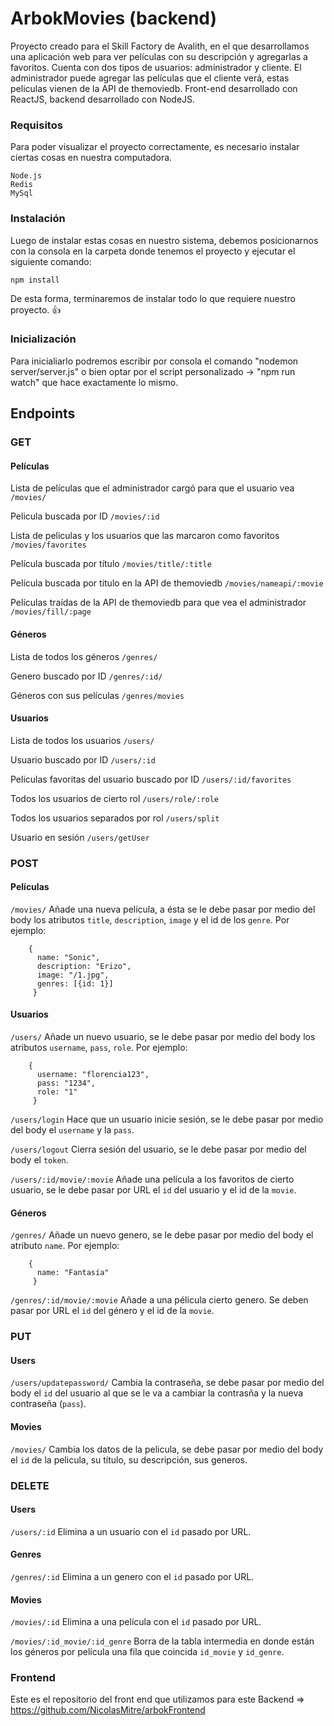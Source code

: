 # ArbokMovies (backend)

Proyecto creado para el Skill Factory de Avalith, en el que desarrollamos una aplicación web para ver películas con su descripción y agregarlas a favoritos. Cuenta con dos tipos de usuarios: administrador y cliente. El administrador puede agregar las películas que el cliente verá, estas peliculas vienen de la API de themoviedb. Front-end desarrollado con ReactJS, backend desarrollado con NodeJS.

### Requisitos

Para poder visualizar el proyecto correctamente, es necesario instalar ciertas cosas en nuestra computadora.

```
Node.js
Redis
MySql
```

### Instalación

Luego de instalar estas cosas en nuestro sistema, debemos posicionarnos con la consola en la carpeta donde tenemos el proyecto y ejecutar el siguiente comando:

```
npm install
```

De esta forma, terminaremos de instalar todo lo que requiere nuestro proyecto. :+1:

### Inicialización

Para inicialiarlo podremos escribir por consola el comando "nodemon server/server.js" o bien optar por el script personalizado -> "npm run watch" que hace exactamente lo mismo.

## Endpoints

### GET

#### Películas

Lista de películas que el administrador cargó para que el usuario vea
`/movies/`

Pelicula buscada por ID
`/movies/:id`

Lista de peliculas y los usuarios que las marcaron como favoritos
`/movies/favorites`

Película buscada por título
`/movies/title/:title`

Película buscada por titulo en la API de themoviedb
`/movies/nameapi/:movie`

Películas traídas de la API de themoviedb para que vea el administrador
`/movies/fill/:page`

#### Géneros

Lista de todos los géneros
`/genres/`

Genero buscado por ID
`/genres/:id/`

Géneros con sus películas
`/genres/movies`

#### Usuarios

Lista de todos los usuarios
`/users/`

Usuario buscado por ID
`/users/:id`

Peliculas favoritas del usuario buscado por ID
`/users/:id/favorites`

Todos los usuarios de cierto rol
`/users/role/:role`

Todos los usuarios separados por rol
`/users/split`

Usuario en sesión
`/users/getUser`

### POST

#### Películas

`/movies/`
Añade una nueva película, a ésta se le debe pasar por medio del body los atributos `title`, `description`, `image` y el id de los `genre`. Por ejemplo:

```
    {
      name: "Sonic",
      description: "Erizo",
      image: "/1.jpg",
      genres: [{id: 1}]
     }
```

#### Usuarios

`/users/`
Añade un nuevo usuario, se le debe pasar por medio del body los atributos `username`, `pass`, `role`. Por ejemplo:

```
    {
      username: "florencia123",
      pass: "1234",
      role: "1"
     }
```

`/users/login`
Hace que un usuario inicie sesión, se le debe pasar por medio del body el `username` y la `pass`.

`/users/logout`
Cierra sesión del usuario, se le debe pasar por medio del body el `token`.

`/users/:id/movie/:movie`
Añade una película a los favoritos de cierto usuario, se le debe pasar por URL el `id` del usuario y el id de la `movie`.

#### Géneros

`/genres/`
Añade un nuevo genero, se le debe pasar por medio del body el atributo `name`. Por ejemplo:

```
    {
      name: "Fantasía"
     }
```

`/genres/:id/movie/:movie`
Añade a una pélicula cierto genero. Se deben pasar por URL el `id` del género y el id de la `movie`.

### PUT

#### Users

`/users/updatepassword/`
Cambia la contraseña, se debe pasar por medio del body el `id` del usuario al que se le va a cambiar la contrasña y la nueva contraseña (`pass`).

#### Movies

`/movies/`
Cambia los datos de la pelicula, se debe pasar por medio del body el `id` de la pelicula, su título, su descripción, sus generos.

### DELETE

#### Users

`/users/:id`
Elimina a un usuario con el `id` pasado por URL.

#### Genres

`/genres/:id`
Elimina a un genero con el `id` pasado por URL.

#### Movies

`/movies/:id`
Elimina a una película con el `id` pasado por URL.

`/movies/:id_movie/:id_genre`
Borra de la tabla intermedia en donde están los géneros por película una fila que coincida `id_movie` y `id_genre`.

### Frontend

Este es el repositorio del front end que utilizamos para este Backend => https://github.com/NicolasMitre/arbokFrontend
